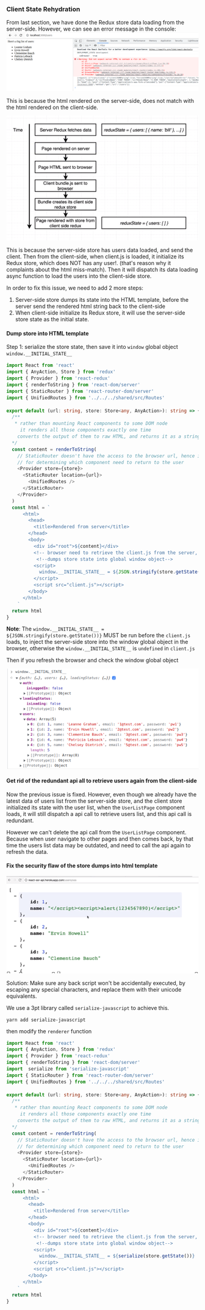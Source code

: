 ### Client State Rehydration

From last section, we have done the Redux store data loading from the server-side. However, we can see an error message in the console:
![server-side client-side html does NOT match](./imgs/server-client-html-not-matching.png)

This is because the html rendered on the server-side, does not match with the html rendered on the client-side.

![Why html miss-match happens](./imgs/why-html-missmatch-happens.png)

This is because the server-side store has users data loaded, and send the client. Then from the client-side, when client.js is loaded, it initialize its Redux store, which does NOT has any user!. (that's reason why it complaints about the html miss-match). Then it will dispatch its data loading async function to load the users into the client-side store.

In order to fix this issue, we need to add 2 more steps:
1. Server-side store dumps its state into the HTML template, before the server send the rendered html string back to the client-side
2. When client-side initialize its Redux store, it will use the server-side store state as the initial state.

#### Dump store into HTML template
Step 1: serialize the store state, then save it into `window` global object  `window.__INITIAL_STATE__`

```ts
import React from 'react'
import { AnyAction, Store } from 'redux'
import { Provider } from 'react-redux'
import { renderToString } from 'react-dom/server'
import { StaticRouter } from 'react-router-dom/server'
import { UnifiedRoutes } from '../../../shared/src/Routes'

export default (url: string, store: Store<any, AnyAction>): string => {
  /**
   * rather than mounting React components to some DOM node
     it renders all those components exactly one time
    converts the output of them to raw HTML, and returns it as a string
  */
  const content = renderToString(
    // StaticRouter doesn't have the access to the browser url, hence it must read the current path from req.url
    // for determining which component need to return to the user
    <Provider store={store}>
      <StaticRouter location={url}>
        <UnifiedRoutes />
      </StaticRouter>
    </Provider>
  )
  const html = `
      <html>
        <head>
          <title>Rendered from server</title>
        </head>
        <body>
          <div id="root">${content}</div>
          <!-- browser need to retrieve the client.js from the server, by looking from the Express.js static resources directory, which in our case is the 'public' directory-->
           <!--dumps store state into global window object-->
          <script>
            window.__INITIAL_STATE__ = ${JSON.stringify(store.getState())}
          </script>
          <script src="client.js"></script>
        </body>
      </html>
    `
  return html
}

```

**Note**: The `window.__INITIAL_STATE__ = ${JSON.stringify(store.getState())}` MUST be run before the `client.js` loads, to inject the server-side store into the window global object in the browser, otherwise the `window.__INITIAL_STATE__` is `undefined` in `client.js`

Then if you refresh the browser and check the window global object

![window.__INITIAL_STATE__](./imgs/window-object.png)


#### Get rid of the redundant api all to retrieve users again from the client-side
Now the previous issue is fixed. However, even though we already have the latest data of users list from the server-side store, and the client store initialized its state with the user list, when the `UserListPage` component loads, it will still dispatch a api call to retrieve users list, and this api call is redundant.

However we can't delete the api call from the `UserListPage` component. Because when user navigate to other pages and then comes back, by that time the users list data may be outdated, and need to call the api again to refresh the data.


#### Fix the security flaw of the store dumps into html template
![XSS security flaw](./imgs/xss-security-flaw.png)

Solution: Make sure any back script won't be accidentally executed, by escaping any special characters, and replace them with their unicode equivalents. 

We use a 3pt library called `serialize-javascript` to achieve this.

```
yarn add serialize-javascript
```

then modify the `renderer` function

```ts
import React from 'react'
import { AnyAction, Store } from 'redux'
import { Provider } from 'react-redux'
import { renderToString } from 'react-dom/server'
import  serialize from 'serialize-javascript'
import { StaticRouter } from 'react-router-dom/server'
import { UnifiedRoutes } from '../../../shared/src/Routes'

export default (url: string, store: Store<any, AnyAction>): string => {
  /**
   * rather than mounting React components to some DOM node
     it renders all those components exactly one time
    converts the output of them to raw HTML, and returns it as a string
  */
  const content = renderToString(
    // StaticRouter doesn't have the access to the browser url, hence it must read the current path from req.url
    // for determining which component need to return to the user
    <Provider store={store}>
      <StaticRouter location={url}>
        <UnifiedRoutes />
      </StaticRouter>
    </Provider>
  )
  const html = `
      <html>
        <head>
          <title>Rendered from server</title>
        </head>
        <body>
          <div id="root">${content}</div>
          <!-- browser need to retrieve the client.js from the server, by looking from the Express.js static resources directory, which in our case is the 'public' directory-->
           <!--dumps store state into global window object-->
          <script>
            window.__INITIAL_STATE__ = ${serialize(store.getState())}
          </script>
          <script src="client.js"></script>
        </body>
      </html>
    `
  return html
}

```